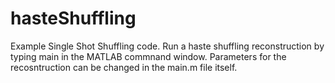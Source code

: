 # hasteShuffling
Example Single Shot Shuffling code.  Run a haste shuffling reconstruction by typing main in the MATLAB commnand window.  Parameters for the recosntruction can be changed in the main.m file itself.
